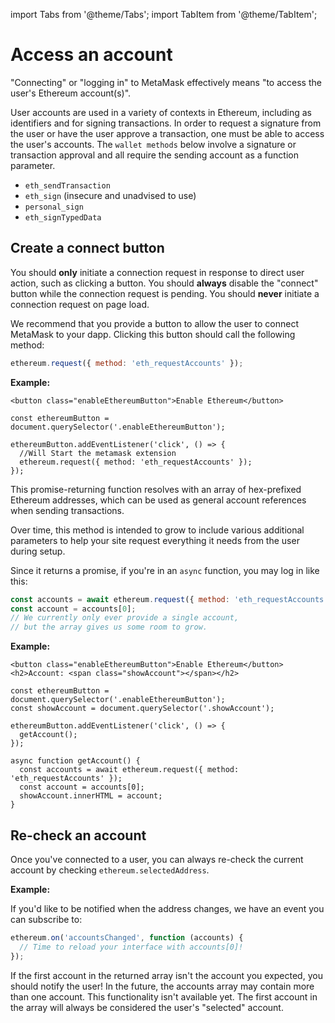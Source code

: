 import Tabs from '@theme/Tabs';
import TabItem from '@theme/TabItem';

# Access an account

"Connecting" or "logging in" to MetaMask effectively means "to access the user's Ethereum account(s)".

User accounts are used in a variety of contexts in Ethereum, including as identifiers and for
signing transactions.
In order to request a signature from the user or have the user approve a transaction, one must be
able to access the user's accounts.
The `wallet methods` below involve a signature or transaction approval and all require the sending
account as a function parameter.

- `eth_sendTransaction`
- `eth_sign` (insecure and unadvised to use)
- `personal_sign`
- `eth_signTypedData`

## Create a connect button

You should **only** initiate a connection request in response to direct user action, such as
clicking a button.
You should **always** disable the "connect" button while the connection request is pending.
You should **never** initiate a connection request on page load.

We recommend that you provide a button to allow the user to connect MetaMask to your dapp.
Clicking this button should call the following method:

```javascript
ethereum.request({ method: 'eth_requestAccounts' });
```

**Example:**

<EthConnectButton />

<Tabs>
  <TabItem value="html" label="HTML" default>

    <button class="enableEthereumButton">Enable Ethereum</button>

  </TabItem>
  <TabItem value="javascript" label="JavaScript">

    const ethereumButton = document.querySelector('.enableEthereumButton');

    ethereumButton.addEventListener('click', () => {
      //Will Start the metamask extension
      ethereum.request({ method: 'eth_requestAccounts' });
    });

  </TabItem>
</Tabs>

This promise-returning function resolves with an array of hex-prefixed Ethereum addresses, which can
be used as general account references when sending transactions.

Over time, this method is intended to grow to include various additional parameters to help your
site request everything it needs from the user during setup.

Since it returns a promise, if you're in an `async` function, you may log in like this:

```javascript
const accounts = await ethereum.request({ method: 'eth_requestAccounts' });
const account = accounts[0];
// We currently only ever provide a single account,
// but the array gives us some room to grow.
```

**Example:**

<EthAsyncConnectButton />

<Tabs>
  <TabItem value="html" label="HTML" default>

    <button class="enableEthereumButton">Enable Ethereum</button>
    <h2>Account: <span class="showAccount"></span></h2>

  </TabItem>
  <TabItem value="javascript" label="JavaScript">

    const ethereumButton = document.querySelector('.enableEthereumButton');
    const showAccount = document.querySelector('.showAccount');
    
    ethereumButton.addEventListener('click', () => {
      getAccount();
    });
    
    async function getAccount() {
      const accounts = await ethereum.request({ method: 'eth_requestAccounts' });
      const account = accounts[0];
      showAccount.innerHTML = account;
    }

  </TabItem>
</Tabs>

## Re-check an account

Once you've connected to a user, you can always re-check the current account by checking
`ethereum.selectedAddress`.

**Example:**
<ChangeAccount />

If you'd like to be notified when the address changes, we have an event you can subscribe to:

```javascript
ethereum.on('accountsChanged', function (accounts) {
  // Time to reload your interface with accounts[0]!
});
```

If the first account in the returned array isn't the account you expected, you should notify the user!
In the future, the accounts array may contain more than one account.
This functionality isn't available yet.
The first account in the array will always be considered the user's "selected" account.
